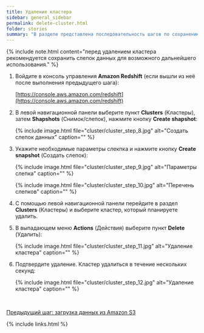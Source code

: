 ```yaml
---
title: Удаление кластера
sidebar: general_sidebar
permalink: delete-cluster.html
folder: stories
summary: "В разделе представлена последовательность шагов по сохранению слепка и удалению кластера."
---
```


{% include note.html content="перед удалением кластера рекомендуется сохранить слепок данных для возможного дальнейшего использования." %}

1. Войдите в консоль управления **Amazon Redshift** (если вышли из неё после выполнения предыдущего шага):

    [https://console.aws.amazon.com/redshift](https://console.aws.amazon.com/redshift)

2. В левой навигационной панели выберите пункт **Clusters** (Кластеры), затем **Shapshots** (Снимок/слепок), нажмите кнопку **Create shapshot**:

    {% include image.html file="cluster/cluster_step_8.jpg" alt="Создать слепок данных" caption="" %}

3. Укажите необходимые параметры слекпка и нажмите кнопку **Create snapshot** (Создать слепок):

    {% include image.html file="cluster/cluster_step_9.jpg" alt="Параметры слепка" caption="" %}

	{% include image.html file="cluster/cluster_step_10.jpg" alt="Перечень слепков" caption="" %}

4. С помощью левой навигационной панели перейдите в раздел **Clusters** (Кластеры) и выберите кластер, который планируете удалить.

5. В выпадающем меню **Actions** (Действия) выберите пункт **Delete** (Удалить):

    {% include image.html file="cluster/cluster_step_11.jpg" alt="Удаление кластера" caption="" %}

6. Подтвердите удаление. Кластер удалиться в течение нескольких секунд:

    {% include image.html file="cluster/cluster_step_12.jpg" alt="Удаление кластера" caption="" %}

    <br />
[Предыдущий шаг: загрузка данных из Amazon S3](https://techwritex.ru/aws_docs/load-data-from-s3.html)


{% include links.html %}
